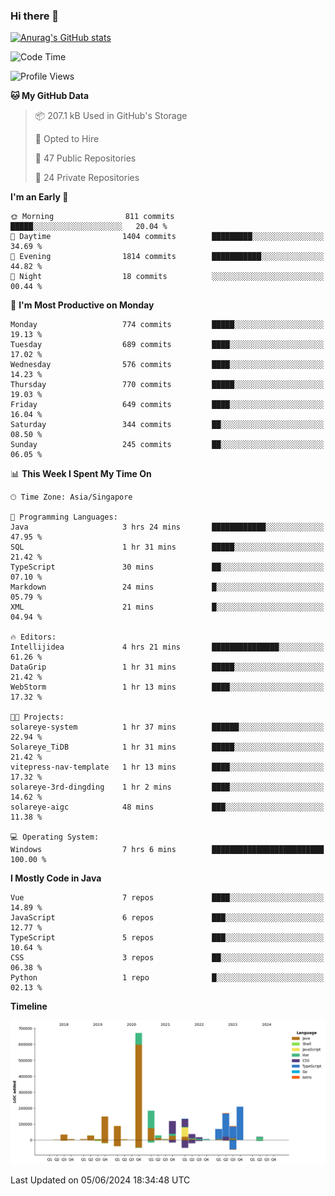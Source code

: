### Hi there 👋

[![Anurag's GitHub stats](https://github-readme-stats.vercel.app/api?username=xiumu2017&show_icons=true&theme=radical)](https://github.com/anuraghazra/github-readme-stats)

<!--
**xiumu2017/xiumu2017** is a ✨ _special_ ✨ repository because its `README.md` (this file) appears on your GitHub profile.

Here are some ideas to get you started:

- 🔭 I’m currently working on ...
- 🌱 I’m currently learning ...
- 👯 I’m looking to collaborate on ...
- 🤔 I’m looking for help with ...
- 💬 Ask me about ...
- 📫 How to reach me: ...
- 😄 Pronouns: ...
- ⚡ Fun fact: ...
-->

<!--START_SECTION:waka-->
![Code Time](http://img.shields.io/badge/Code%20Time-2%2C138%20hrs%203%20mins-blue)

![Profile Views](http://img.shields.io/badge/Profile%20Views-0-blue)

**🐱 My GitHub Data** 

> 📦 207.1 kB Used in GitHub's Storage 
 > 
> 💼 Opted to Hire
 > 
> 📜 47 Public Repositories 
 > 
> 🔑 24 Private Repositories 
 > 
**I'm an Early 🐤** 

```text
🌞 Morning                811 commits         █████░░░░░░░░░░░░░░░░░░░░   20.04 % 
🌆 Daytime                1404 commits        █████████░░░░░░░░░░░░░░░░   34.69 % 
🌃 Evening                1814 commits        ███████████░░░░░░░░░░░░░░   44.82 % 
🌙 Night                  18 commits          ░░░░░░░░░░░░░░░░░░░░░░░░░   00.44 % 
```
📅 **I'm Most Productive on Monday** 

```text
Monday                   774 commits         █████░░░░░░░░░░░░░░░░░░░░   19.13 % 
Tuesday                  689 commits         ████░░░░░░░░░░░░░░░░░░░░░   17.02 % 
Wednesday                576 commits         ████░░░░░░░░░░░░░░░░░░░░░   14.23 % 
Thursday                 770 commits         █████░░░░░░░░░░░░░░░░░░░░   19.03 % 
Friday                   649 commits         ████░░░░░░░░░░░░░░░░░░░░░   16.04 % 
Saturday                 344 commits         ██░░░░░░░░░░░░░░░░░░░░░░░   08.50 % 
Sunday                   245 commits         ██░░░░░░░░░░░░░░░░░░░░░░░   06.05 % 
```


📊 **This Week I Spent My Time On** 

```text
🕑︎ Time Zone: Asia/Singapore

💬 Programming Languages: 
Java                     3 hrs 24 mins       ████████████░░░░░░░░░░░░░   47.95 % 
SQL                      1 hr 31 mins        █████░░░░░░░░░░░░░░░░░░░░   21.42 % 
TypeScript               30 mins             ██░░░░░░░░░░░░░░░░░░░░░░░   07.10 % 
Markdown                 24 mins             █░░░░░░░░░░░░░░░░░░░░░░░░   05.79 % 
XML                      21 mins             █░░░░░░░░░░░░░░░░░░░░░░░░   04.94 % 

🔥 Editors: 
Intellijidea             4 hrs 21 mins       ███████████████░░░░░░░░░░   61.26 % 
DataGrip                 1 hr 31 mins        █████░░░░░░░░░░░░░░░░░░░░   21.42 % 
WebStorm                 1 hr 13 mins        ████░░░░░░░░░░░░░░░░░░░░░   17.32 % 

🐱‍💻 Projects: 
solareye-system          1 hr 37 mins        ██████░░░░░░░░░░░░░░░░░░░   22.94 % 
Solareye_TiDB            1 hr 31 mins        █████░░░░░░░░░░░░░░░░░░░░   21.42 % 
vitepress-nav-template   1 hr 13 mins        ████░░░░░░░░░░░░░░░░░░░░░   17.32 % 
solareye-3rd-dingding    1 hr 2 mins         ████░░░░░░░░░░░░░░░░░░░░░   14.62 % 
solareye-aigc            48 mins             ███░░░░░░░░░░░░░░░░░░░░░░   11.38 % 

💻 Operating System: 
Windows                  7 hrs 6 mins        █████████████████████████   100.00 % 
```

**I Mostly Code in Java** 

```text
Vue                      7 repos             ████░░░░░░░░░░░░░░░░░░░░░   14.89 % 
JavaScript               6 repos             ███░░░░░░░░░░░░░░░░░░░░░░   12.77 % 
TypeScript               5 repos             ███░░░░░░░░░░░░░░░░░░░░░░   10.64 % 
CSS                      3 repos             ██░░░░░░░░░░░░░░░░░░░░░░░   06.38 % 
Python                   1 repo              █░░░░░░░░░░░░░░░░░░░░░░░░   02.13 % 
```



**Timeline**

![Lines of Code chart](https://raw.githubusercontent.com/xiumu2017/xiumu2017/main/assets/bar_graph.png)


 Last Updated on 05/06/2024 18:34:48 UTC
<!--END_SECTION:waka-->
